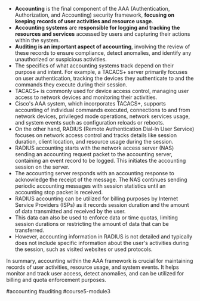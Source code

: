 - **Accounting** is the final component of the AAA (Authentication, Authorization, and Accounting) security framework, **focusing on keeping records of user activities and resource usage**.
- **Accounting systems** are **responsible for logging and tracking the resources and services** accessed by users and capturing their actions within the system.
- **Auditing is an important aspect of accounting**, involving the review of these records to ensure compliance, detect anomalies, and identify any unauthorized or suspicious activities.
- The specifics of what accounting systems track depend on their purpose and intent. For example, a TACACS+ server primarily focuses on user authentication, tracking the devices they authenticate to and the commands they execute during their session.
- TACACS+ is commonly used for device access control, managing user access to network devices and monitoring their activities.
- Cisco's AAA system, which incorporates TACACS+, supports accounting of individual commands executed, connections to and from network devices, privileged mode operations, network services usage, and system events such as configuration reloads or reboots.
- On the other hand, RADIUS (Remote Authentication Dial-In User Service) focuses on network access control and tracks details like session duration, client location, and resource usage during the session.
- RADIUS accounting starts with the network access server (NAS) sending an accounting request packet to the accounting server, containing an event record to be logged. This initiates the accounting session on the server.
- The accounting server responds with an accounting response to acknowledge the receipt of the message. The NAS continues sending periodic accounting messages with session statistics until an accounting stop packet is received.
- RADIUS accounting can be utilized for billing purposes by Internet Service Providers (ISPs) as it records session duration and the amount of data transmitted and received by the user.
- This data can also be used to enforce data or time quotas, limiting session durations or restricting the amount of data that can be transferred.
- However, accounting information in RADIUS is not detailed and typically does not include specific information about the user's activities during the session, such as visited websites or used protocols.

In summary, accounting within the AAA framework is crucial for maintaining records of user activities, resource usage, and system events. It helps monitor and track user access, detect anomalies, and can be utilized for billing and quota enforcement purposes.

#accounting #auditing #course5-module3 